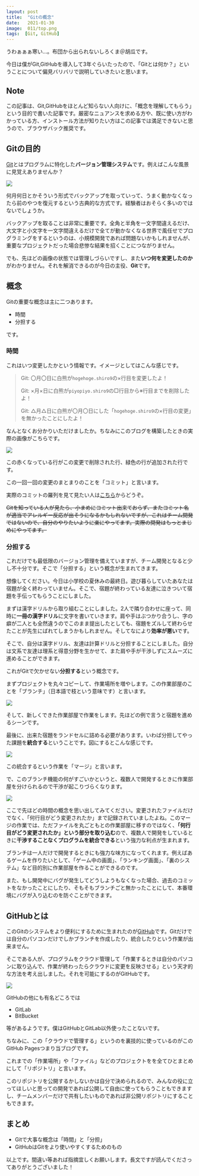 ```yaml
---
layout: post
title:  "Gitの概念"
date:   2021-01-30
image:  011/top.png
tags:  [Git, GitHub]
---
```


うわぁぁぁ寒い…。布団から出られないしろくま＠胡瓜です。

今日は僕がGit,GitHubを導入して3年ぐらいたったので、「Gitとは何か？」ということについて偏見バリバリで説明していきたいと思います。

## Note

この記事は、Git,GitHubをほとんど知らない人向けに、「概念を理解してもらう」という目的で書いた記事です。厳密なニュアンスを求める方や、既に使い方がわかっている方、インストール方法が知りたい方はこの記事では満足できないと思うので、ブラウザバック推奨です。

## Gitの目的

[Git](https://git-scm.com/)とはプログラムに特化した**バージョン管理システム**です。例えばこんな風景に見覚えありませんか？

![]({{site.baseurl}}/img/011/001.png)

何月何日とかそういう形式でバックアップを取っていって、うまく動かなくなったら前のやつを復元するという古典的な方式です。経験者はおそらく多いのではないでしょうか。

バックアップを取ることは非常に重要です。全角と半角を一文字間違えるだけ、大文字と小文字を一文字間違えるだけで全てが動かなくなる世界で風任せでプログラミングをするというのは、小規模開発であれば問題ないかもしれませんが、重要なプロジェクトだった場合悲惨な結果を招くことにつながりません。

でも、先ほどの画像の状態では管理しづらいですし、また**いつ何を変更したのか**がわかりません。それを解消できるのが今日の主役、**Git**です。

## 概念

Gitの重要な概念は主に二つあります。

- 時間
- 分担する

です。

### 時間

これはいつ変更したかという情報です。イメージとしてはこんな感じです。

> Git: 〇月〇日に白熊が`hogehoge.shiro9`の×行目を変更したよ！
> 
> Git: ×月×日に白熊が`piyopiyo.shiro9`の□行目から※行目までを削除したよ！
> 
> Git: △月△日に白熊が〇月〇日にした「`hogehoge.shiro9`の×行目の変更」を無かったことにしたよ！

なんとなくお分かりいただけましたか。ちなみにこのブログを構築したときの実際の画像がこちらです。

![]({{site.baseurl}}/img/011/002.png)

この赤くなっている行がこの変更で削除された行、緑色の行が追加された行です。

この一回一回の変更のまとまりのことを「コミット」と言います。

実際のコミットの羅列を見て見たい人は[こちら](https://github.com/shirokuma-89/shirokuma-89.github.io/commits/main)からどうぞ。

~~Gitを知っている人が見たら、小まめにコミット出来ておらず、またコミット名が適当でアレルギー反応が出そうになるかもしれないですが、これはチーム開発ではないので、自分のやりたいように楽にやってます。実際の開発はもっとまじめにやってます。~~

### 分担する

これだけでも最低限のバージョン管理を備えていますが、チーム開発となると少し不十分です。そこで「分担する」という概念が生まれてきます。

想像してください。今日は小学校の夏休みの最終日。遊び暮らしていたあなたは宿題が全く終わっていません。そこで、宿題が終わっている友達に泣きついて宿題を手伝ってもらうことにしました。

まずは漢字ドリルから取り組むことにしました。2人で隣り合わせに座って、同時に**一冊の漢字ドリル**に文字を書いていきます。肩や手はぶつかり合うし、字の癖が二人とも全然違うのでこのまま提出したとしても、宿題をズルして終わらせたことが先生にばれてしまうかもしれません。そしてなにより**効率が悪い**です。

そこで、自分は漢字ドリル、友達は計算ドリルと分担することにしました。自分は文系で友達は理系と得意分野を生かせて、また肩や手が干渉しずにスムーズに進めることができます。

これがGitで欠かせない**分担する**という概念です。

まずプロジェクトを丸々コピーして、作業場所を増やします。この作業部屋のことを「ブランチ」（日本語で枝という意味です）と言います。

![]({{site.baseurl}}/img/011/003.png)

そして、新しくできた作業部屋で作業をします。先ほどの例で言うと宿題を進めるシーンです。

最後に、出来た宿題をランドセルに詰める必要があります。いわば分担してやった課題を**統合する**ということです。図にするとこんな感じです。

![]({{site.baseurl}}/img/011/004.png)

この統合するという作業を「マージ」と言います。

で、このブランチ機能の何がすごいかというと、複数人で開発するときに作業部屋を分けられるので干渉が起こりづらくなります。

![]({{site.baseurl}}/img/011/005.png)

ここで先ほどの時間の概念を思い出してみてください。変更されたファイルだけでなく、「何行目がどう変更されたか」まで記録されていましたよね。このマージの作業では、ただファイルを丸ごともとの作業部屋に移すのではなく、**「何行目がどう変更されたか」という部分を取り込む**ので、複数人で開発をしているときに**干渉することなくプログラムを統合できる**という強力な利点が生まれます。

ブランチは一人だけで開発するときにも強力な味方になってくれます。例えばあるゲームを作りたいとして、「ゲーム中の画面」、「ランキング画面」、「裏のシステム」など目的別に作業部屋を作ることができるのです。

また、もし開発中にバグが発生してどうしようもなくなった場合、過去のコミットをなかったことにしたり、そもそもブランチごと無かったことにして、本番環境にバグが入り込むのを防ぐことができます。

## GitHubとは

このGitのシステムをより便利にするために生まれたのが[GitHub](https://github.com/)です。Gitだけでは自分のパソコンだけでしかブランチを作成したり、統合したりという作業が出来ません。

そこである人が、プログラムをクラウド管理して「作業するときは自分のパソコンに取り込んで、作業が終わったらクラウドに変更を反映させる」という天才的な方法を考え出しました。それを可能にするのがGitHubです。

![]({{site.baseurl}}/img/011/006.png)

GitHubの他にも有名どころでは

- GitLab
- BitBucket

等があるようです。僕はGitHubとGitLab以外使ったことないです。

ちなみに、この「クラウドで管理する」というのを裏技的に使っているのがこのGitHub Pagesつまり当ブログです。

これまでの「作業場所」や「ファイル」などのプロジェクトをを全てひとまとめにして「リポジトリ」と言います。

このリポジトリを公開するかしないかは自分で決められるので、みんなの役に立ってほしいと思っての開発であれば公開して自由に使ってもらうこともできますし、チームメンバーだけで共有したいものであれば非公開リポジトリにすることもできます。

## まとめ

- Gitで大事な概念は「時間」と「分担」
- GitHubはGitをより使いやすくするためのもの

以上です。間違い等あれば指摘宜しくお願いします。長文ですが読んでくださってありがとうございました！
